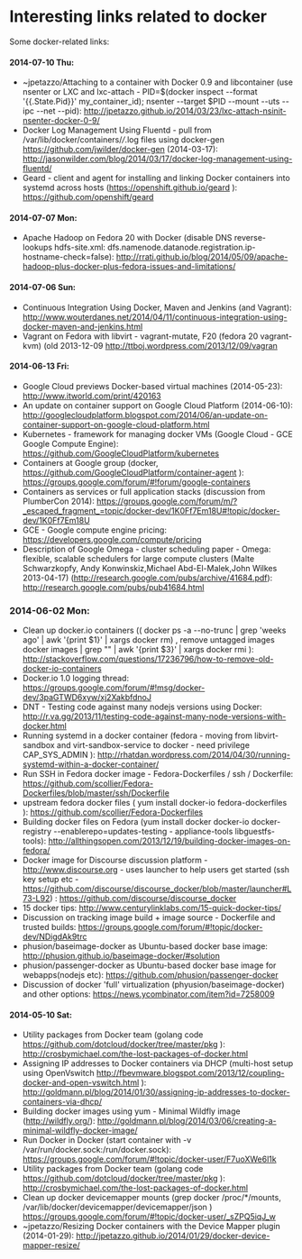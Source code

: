 Interesting links related to docker
==================================

Some docker-related links:

#### 2014-07-10 Thu:
* ~jpetazzo/Attaching to a container with Docker 0.9 and libcontainer (use nsenter or LXC and lxc-attach - PID=$(docker inspect --format '{{.State.Pid}}' my_container_id); nsenter --target $PID --mount --uts --ipc --net --pid):  http://jpetazzo.github.io/2014/03/23/lxc-attach-nsinit-nsenter-docker-0-9/
* Docker Log Management Using Fluentd - pull from /var/lib/docker/containers/*/*.log files using docker-gen https://github.com/jwilder/docker-gen (2014-03-17): http://jasonwilder.com/blog/2014/03/17/docker-log-management-using-fluentd/
*  Geard - client and agent for installing and linking Docker containers into systemd across hosts (https://openshift.github.io/geard ): https://github.com/openshift/geard

#### 2014-07-07 Mon:
*  Apache Hadoop on Fedora 20 with Docker (disable DNS reverse-lookups hdfs-site.xml: dfs.namenode.datanode.registration.ip-hostname-check=false): http://rrati.github.io/blog/2014/05/09/apache-hadoop-plus-docker-plus-fedora-issues-and-limitations/

#### 2014-07-06 Sun:
* Continuous Integration Using Docker, Maven and Jenkins (and Vagrant): http://www.wouterdanes.net/2014/04/11/continuous-integration-using-docker-maven-and-jenkins.html
* Vagrant on Fedora with libvirt  - vagrant-mutate, F20 (fedora 20 vagrant-kvm) (old 2013-12-09 http://ttboj.wordpress.com/2013/12/09/vagran

#### 2014-06-13 Fri:
* Google Cloud previews Docker-based virtual machines (2014-05-23): http://www.itworld.com/print/420163 
* An update on container support on Google Cloud Platform  (2014-06-10): http://googlecloudplatform.blogspot.com/2014/06/an-update-on-container-support-on-google-cloud-platform.html
* Kubernetes - framework for managing docker VMs (Google Cloud - GCE Google Compute Engine): https://github.com/GoogleCloudPlatform/kubernetes
* Containers at Google group (docker, https://github.com/GoogleCloudPlatform/container-agent ):  https://groups.google.com/forum/#!forum/google-containers 
* Containers as services or full application stacks (discussion from PlumberCon 2014): https://groups.google.com/forum/m/?_escaped_fragment_=topic/docker-dev/1K0Ff7Em18U#!topic/docker-dev/1K0Ff7Em18U
* GCE - Google compute engine pricing: https://developers.google.com/compute/pricing
* Description of Google Omega - cluster scheduling paper - Omega: flexible, scalable schedulers for large compute clusters (Malte Schwarzkopfy, Andy Konwinskiz,Michael Abd-El-Malek,John Wilkes 2013-04-17) (http://research.google.com/pubs/archive/41684.pdf): http://research.google.com/pubs/pub41684.html

### 2014-06-02 Mon:
* Clean up docker.io containers (( docker ps -a --no-trunc | grep 'weeks ago' | awk '{print $1}' | xargs docker rm) , remove untagged images docker images | grep "<none>" | awk '{print $3}' | xargs docker rmi ): http://stackoverflow.com/questions/17236796/how-to-remove-old-docker-io-containers
* Docker.io 1.0 logging thread: https://groups.google.com/forum/#!msg/docker-dev/3paGTWD6xyw/xj2XakbfdnoJ
* DNT - Testing code against many nodejs versions using Docker: http://r.va.gg/2013/11/testing-code-against-many-node-versions-with-docker.html
* Running systemd in a docker container (fedora - moving from libvirt-sandbox and virt-sandbox-service to docker - need privilege  CAP_SYS_ADMIN ): http://rhatdan.wordpress.com/2014/04/30/running-systemd-within-a-docker-container/
* Run SSH in Fedora docker image - Fedora-Dockerfiles / ssh / Dockerfile:  https://github.com/scollier/Fedora-Dockerfiles/blob/master/ssh/Dockerfile
* upstream fedora docker files ( yum install docker-io fedora-dockerfiles ): https://github.com/scollier/Fedora-Dockerfiles
* Building docker files on Fedora (yum install docker docker-io docker-registry --enablerepo=updates-testing - appliance-tools libguestfs-tools): http://allthingsopen.com/2013/12/19/building-docker-images-on-fedora/
* Docker image for Discourse discussion platform - http://www.discourse.org - uses launcher to help users get started (ssh key setup etc - https://github.com/discourse/discourse_docker/blob/master/launcher#L73-L92) : https://github.com/discourse/discourse_docker
* 15 docker tips: http://www.centurylinklabs.com/15-quick-docker-tips/
* Discussion on tracking image build + image source - Dockerfile and trusted builds: https://groups.google.com/forum/#!topic/docker-dev/NDigdAk9trc
* phusion/baseimage-docker as Ubuntu-based docker base image: http://phusion.github.io/baseimage-docker/#solution
* phusion/passenger-docker as Ubuntu-based docker base image for webapps(nodejs etc): https://github.com/phusion/passenger-docker
* Discussion of docker 'full' virtualization (phyusion/baseimage-docker) and other options: https://news.ycombinator.com/item?id=7258009

#### 2014-05-10 Sat:
* Utility packages from Docker team  (golang code  https://github.com/dotcloud/docker/tree/master/pkg ): http://crosbymichael.com/the-lost-packages-of-docker.html
* Assigning IP addresses to Docker containers via DHCP  (multi-host setup using OpenVswitch http://fbevmware.blogspot.com/2013/12/coupling-docker-and-open-vswitch.html ): http://goldmann.pl/blog/2014/01/30/assigning-ip-addresses-to-docker-containers-via-dhcp/
* Building docker images using yum -  Minimal Wildfly image (http://wildfly.org/): http://goldmann.pl/blog/2014/03/06/creating-a-minimal-wildfly-docker-image/
* Run Docker in Docker (start container with -v /var/run/docker.sock:/run/docker.sock): https://groups.google.com/forum/#!topic/docker-user/F7uoXWe6l1k
* Utility packages from Docker team  (golang code  https://github.com/dotcloud/docker/tree/master/pkg ): http://crosbymichael.com/the-lost-packages-of-docker.html
* Clean up docker devicemapper mounts  (grep docker /proc/*/mounts,  /var/lib/docker/devicemapper/devicemapper/json ) https://groups.google.com/forum/#!topic/docker-user/_sZPQ5iqJ_w
* ~jpetazzo/Resizing Docker containers with the Device Mapper plugin (2014-01-29): http://jpetazzo.github.io/2014/01/29/docker-device-mapper-resize/

